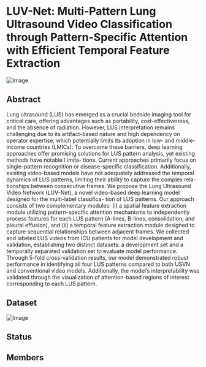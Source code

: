 # LUV-Net: Multi-Pattern Lung Ultrasound Video Classification through Pattern-Specific Attention with Efficient Temporal Feature Extraction
![Image](https://github.com/user-attachments/assets/0fa3b756-3664-4aac-bcfa-573e6b846c26)
## Abstract
Lung ultrasound (LUS) has emerged as a crucial bedside imaging tool for critical care, offering advantages such as portability, cost-effectiveness, and the absence of radiation. However, LUS interpretation remains challenging due to its artifact-based nature and high dependency on operator expertise, which potentially limits its adoption in low- and middle- income countries (LMICs). To overcome these barriers, deep learning approaches offer promising solutions for LUS pattern analysis, yet existing methods have notable l imita- tions. Current approaches primarily focus on single-pattern recognition or disease-specific classification. Additionally, existing video-based models have not adequately addressed the temporal dynamics of LUS patterns, limiting their ability to capture the complex rela- tionships between consecutive frames. We propose the Lung Ultrasound Video Network (LUV-Net), a novel video-based deep learning model designed for the multi-label classifica- tion of LUS patterns. Our approach consists of two complementary modules: (i) a spatial feature extraction module utilizing pattern-specific attention mechanisms to independently process features for each LUS pattern (A-lines, B-lines, consolidation, and pleural effusion), and (ii) a temporal feature extraction module designed to capture sequential relationships between adjacent frames. We collected and labeled LUS videos from ICU patients for model development and validation, establishing two distinct datasets: a development set and a temporally separated validation set to evaluate model performance. Through 5-fold cross-validation results, our model demonstrated robust performance in identifying all four LUS patterns compared to both USVN and conventional video models. Additionally, the model’s interpretability was validated through the visualization of attention-based regions of interest corresponding to each LUS pattern.
## Dataset
![Image](https://github.com/user-attachments/assets/793b4996-15bf-4f2d-8566-31733d358afa)

## Status

## Members



